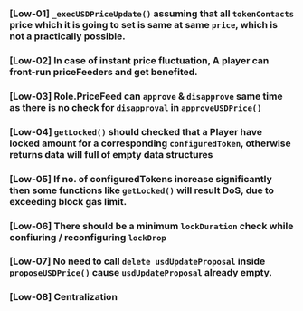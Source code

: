 ### [Low-01] `_execUSDPriceUpdate()` assuming that all `tokenContacts` price which  it is going to set is same at same `price`, which is not a practically possible.

### [Low-02] In case of instant price fluctuation, A player can front-run priceFeeders and get benefited.

### [Low-03] Role.PriceFeed can `approve` & `disapprove` same time as there is no check for `disapproval` in `approveUSDPrice()`

### [Low-04] `getLocked()` should checked that a Player have locked amount for a corresponding `configuredToken`, otherwise returns data will full of empty data structures

### [Low-05] If no. of configuredTokens increase significantly then some functions like `getLocked()` will result DoS, due to exceeding block gas limit.


### [Low-06] There should be a minimum `lockDuration` check while confiuring / reconfiguring `lockDrop`

### [Low-07] No need to call `delete usdUpdateProposal` inside `proposeUSDPrice()` cause `usdUpdateProposal` already empty.

### [Low-08] Centralization

